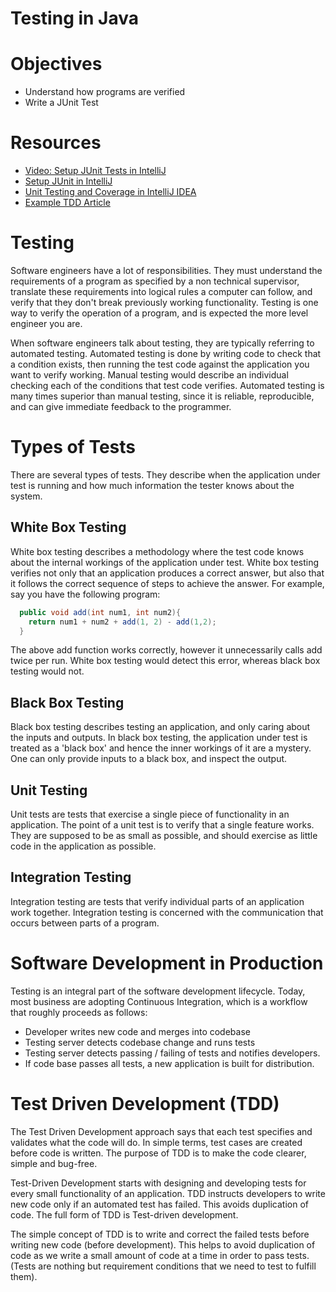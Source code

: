 # Testing in Java

# Objectives
- Understand how programs are verified
- Write a JUnit Test

# Resources
- [Video: Setup JUnit Tests in IntelliJ](https://www.youtube.com/watch?v=Zug8zYR0SmA&ab_channel=Cayne)
- [Setup JUnit in IntelliJ](https://www.jetbrains.com/help/idea/2016.2/testing.html)
- [Unit Testing and Coverage in IntelliJ IDEA](https://www.youtube.com/watch?v=QDFI19lj4OM)
- [Example TDD Article](https://technologyconversations.com/2013/12/20/test-driven-development-tdd-example-walkthrough/)

# Testing
Software engineers have a lot of responsibilities. They must understand the requirements of a program as specified by a non technical supervisor, translate these requirements into logical rules a computer can follow, and verify that they don't break previously working functionality. Testing is one way to verify the operation of a program, and is expected the more level engineer you are.

When software engineers talk about testing, they are typically referring to automated testing. Automated testing is done by writing code to check that a condition exists, then running the test code against the application you want to verify working. Manual testing would describe an individual checking each of the conditions that test code verifies. Automated testing is many times superior than manual testing, since it is reliable, reproducible, and can give immediate feedback to the programmer.

# Types of Tests
There are several types of tests. They describe when the application under test is running and how much information the tester knows about the system.

## White Box Testing
White box testing describes a methodology where the test code knows about the internal workings of the application under test. White box testing verifies not only that an application produces a correct answer, but also that it follows the correct sequence of steps to achieve the answer. For example, say you have the following program:

```java
  public void add(int num1, int num2){
    return num1 + num2 + add(1, 2) - add(1,2);
  }
```

The above add function works correctly, however it unnecessarily calls add twice per run. White box testing would detect this error, whereas black box testing would not.

## Black Box Testing
Black box testing describes testing an application, and only caring about the inputs and outputs. In black box testing, the application under test is treated as a 'black box' and hence the inner workings of it are a mystery. One can only provide inputs to a black box, and inspect the output.

## Unit Testing
Unit tests are tests that exercise a single piece of functionality in an application. The point of a unit test is to verify that a single feature works. They are supposed to be as small as possible, and should exercise as little code in the application as possible.

## Integration Testing
Integration testing are tests that verify individual parts of an application work together. Integration testing is concerned with the communication that occurs between parts of a program.

# Software Development in Production
Testing is an integral part of the software development lifecycle. Today, most business are adopting Continuous Integration, which is a workflow that roughly proceeds as follows:

- Developer writes new code and merges into codebase
- Testing server detects codebase change and runs tests
- Testing server detects passing / failing of tests and notifies developers.
- If code base passes all tests, a new application is built for distribution. 

# Test Driven Development (TDD)
The Test Driven Development approach says that each test specifies and validates what the code will do. In simple terms, test cases are created before code is written. The purpose of TDD is to make the code clearer, simple and bug-free.

Test-Driven Development starts with designing and developing tests for every small functionality of an application. TDD instructs developers to write new code only if an automated test has failed. This avoids duplication of code. The full form of TDD is Test-driven development.

The simple concept of TDD is to write and correct the failed tests before writing new code (before development). This helps to avoid duplication of code as we write a small amount of code at a time in order to pass tests. (Tests are nothing but requirement conditions that we need to test to fulfill them).
